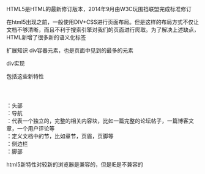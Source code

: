 HTML5是HTML的最新修订版本，2014年9月由W3C玩围挡联盟完成标准修订

在html5出现之前，一般使用DIV+CSS进行页面布局。但是这样的布局方式不仅让文档不够清晰，而且不利于搜索引擎对我们的页面进行爬取。为了解决上述缺点，HTML新增了很多新的语义化标签

扩展知识
div容器元素，也是页面中见到的最多的元素

div实现

包括这些新特性
<header></header>：头部
<nav></nav>：导航
<article></article>：代表一个独立的，完整的相关内容块，比如一篇完整的论坛帖子，一篇博客文章，一个用户评论等
<section></section>：定义文档中的节，比如章节，页眉，页脚等
<aside></aside>：侧边栏
<footer></footer>：脚部

html5新特性对较新的浏览器是兼容的，但是IE是不兼容的
